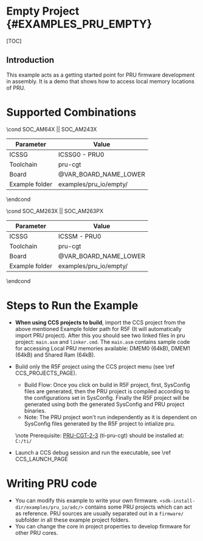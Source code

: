 # Empty Project {#EXAMPLES_PRU_EMPTY}

[TOC]

## Introduction

This example acts as a getting started point for PRU firmware development in assembly. It is a demo that shows how to access local memory locations of PRU.

# Supported Combinations

\cond SOC_AM64X || SOC_AM243X

 Parameter      | Value
 ---------------|-----------
 ICSSG          | ICSSG0 - PRU0
 Toolchain      | pru-cgt
 Board          | @VAR_BOARD_NAME_LOWER
 Example folder | examples/pru_io/empty/

\endcond

\cond SOC_AM263X || SOC_AM263PX

 Parameter      | Value
 ---------------|-----------
 ICSSG          | ICSSM - PRU0
 Toolchain      | pru-cgt
 Board          | @VAR_BOARD_NAME_LOWER
 Example folder | examples/pru_io/empty/

\endcond

# Steps to Run the Example

- **When using CCS projects to build**, import the CCS project from the above mentioned Example folder path for R5F (It will automatically import PRU project). After this you should see two linked files in pru project: `main.asm` and `linker.cmd`. The `main.asm` contains sample code for accessing Local PRU memories available: DMEM0 (64kB), DMEM1 (64kB) and Shared Ram (64kB).

- Build only the R5F project using the CCS project menu (see \ref CCS_PROJECTS_PAGE).
     - Build Flow: Once you click on build in R5F project, first, SysConfig files are generated, then the PRU project is compiled according to the configurations set in SysConfig. Finally the R5F project will be generated using both the generated SysConfig and PRU project binaries.
     - Note: The PRU project won't run independently as it is dependent on SysConfig files generated by the R5F project to intialize pru.

    \note
    Prerequisite: [PRU-CGT-2-3](https://www.ti.com/tool/PRU-CGT) (ti-pru-cgt) should be installed at: `C:/ti/`

- Launch a CCS debug session and run the executable, see \ref CCS_LAUNCH_PAGE

# Writing PRU code

* You can modify this example to write your own firmware. `<sdk-install-dir/examples/pru_io/adc/>` contains some PRU projects which can act as reference. PRU sources are usually separated out in a `firmware/` subfolder in all these example project folders.
* You can change the core in project properties to develop firmware for other PRU cores.